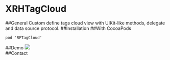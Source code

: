 # XRHTagCloud

##General
Custom define tags cloud view with UIKit-like methods, delegate and data source protocol.
##Installation
##With CocoaPods
```
pod 'RFTagCloud'
```
##Demo
![](https://github.com/refinemobi/RFTagCloud/raw/master/Demo/demo.gif)  
##Contact


